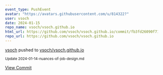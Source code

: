 ```yaml
---
event_type: PushEvent
avatar: "https://avatars.githubusercontent.com/u/814322?"
user: vsoch
date: 2024-01-15
repo_name: vsoch/vsoch.github.io
html_url: https://github.com/vsoch/vsoch.github.io/commit/fb3fd26090f7194244393a2a2ff9bdbeca4883d0
repo_url: https://github.com/vsoch/vsoch.github.io
---
```


<a href='https://github.com/vsoch' target='_blank'>vsoch</a> pushed to <a href='https://github.com/vsoch/vsoch.github.io' target='_blank'>vsoch/vsoch.github.io</a>

<small>Update 2024-01-14-nuances-of-job-design.md</small>

<a href='https://github.com/vsoch/vsoch.github.io/commit/fb3fd26090f7194244393a2a2ff9bdbeca4883d0' target='_blank'>View Commit</a>